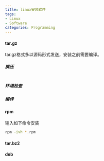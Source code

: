 ```yaml
---
title: linux安装软件
tags:
- Linux
- Software
categories: Programming
---
```


#### tar.gz

tar.gz格式多以源码形式发送，安装之前需要编译。

##### 解压

```Bash

```

##### 环境检查

##### 编译


#### rpm

输入如下命令安装

```Bash
rpm -ivh *.rpm
```

#### tar.bz2


#### deb
